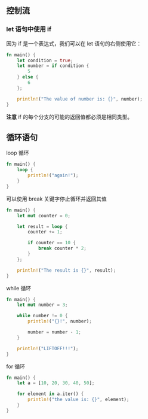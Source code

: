 ## 控制流

### let 语句中使用 if

因为 if 是一个表达式，我们可以在 let 语句的右侧使用它：

```rust
fn main() {
    let condition = true;
    let number = if condition {
        5
    } else {
        6
    };

    println!("The value of number is: {}", number);
}
```

**注意**
if 的每个分支的可能的返回值都必须是相同类型。

## 循环语句

loop 循环

```rust
fn main() {
    loop {
        println!("again!");
    }
}
```

可以使用 break 关键字停止循环并返回其值

```rust
fn main() {
    let mut counter = 0;

    let result = loop {
        counter += 1;

        if counter == 10 {
            break counter * 2;
        }
    };

    println!("The result is {}", result);
}
```

while 循环

```rust
fn main() {
    let mut number = 3;

    while number != 0 {
        println!("{}!", number);

        number = number - 1;
    }

    println!("LIFTOFF!!!");
}
```

for 循环

```rust
fn main() {
    let a = [10, 20, 30, 40, 50];

    for element in a.iter() {
        println!("the value is: {}", element);
    }
}
```

